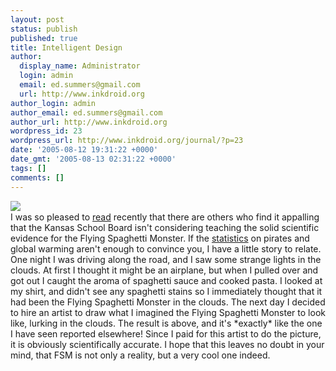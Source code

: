 ```yaml
---
layout: post
status: publish
published: true
title: Intelligent Design
author:
  display_name: Administrator
  login: admin
  email: ed.summers@gmail.com
  url: http://www.inkdroid.org
author_login: admin
author_email: ed.summers@gmail.com
author_url: http://www.inkdroid.org
wordpress_id: 23
wordpress_url: http://www.inkdroid.org/journal/?p=23
date: '2005-08-12 19:31:22 +0000'
date_gmt: '2005-08-13 02:31:22 +0000'
tags: []
comments: []
---
```

<p><a href="http://www.venganza.org/"><img src="http://www.inkdroid.org/photodex/image/2677" border=0 align="left"/></a><br />
I was so pleased to <a href="http://www.venganza.org">read</a> recently that there are others who find it appalling that the Kansas School Board isn't considering teaching the solid scientific evidence for the Flying Spaghetti Monster. If the <a href="http://www.venganza.org/">statistics</a> on pirates and global warming  aren't enough to convince you, I have a little story to relate. One night I was driving along the road, and I saw some strange lights in the clouds. At first I thought it might be an airplane, but when I pulled over and got out I caught the aroma of spaghetti sauce and cooked pasta. I looked at my shirt, and didn't see any spaghetti stains so I immediately thought that it had been the Flying Spaghetti Monster in the clouds. The next day I decided to hire an artist to draw what I imagined the Flying Spaghetti Monster to look like, lurking in the clouds. The result is above, and it's *exactly* like the one I have seen reported elsewhere! Since I paid for this artist to do the picture, it is obviously scientifically accurate. I hope that this leaves no doubt in your mind, that FSM is not only a reality, but a very cool one indeed.</p>
